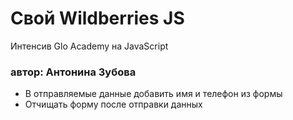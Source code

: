 # Свой Wildberries JS
Интенсив Glo Academy на JavaScript
### автор: Антонина Зубова

- В отправляемые данные добавить имя и телефон из формы
- Отчищать форму после отправки данных

